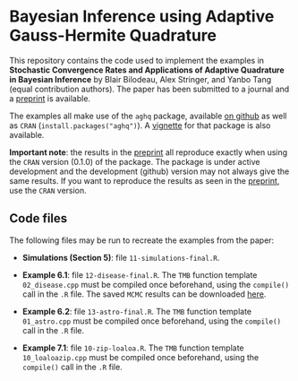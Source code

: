 # Bayesian Inference using Adaptive Gauss-Hermite Quadrature

This repository contains the code used to implement the examples in **Stochastic Convergence Rates and Applications of Adaptive Quadrature in Bayesian Inference** by Blair Bilodeau, Alex Stringer, and Yanbo Tang (equal contribution authors). The paper has been submitted to a journal and a [preprint](https://arxiv.org/abs/2102.06801) is available.

The examples all make use of the `aghq` package, available [on github](https://github.com/awstringer1/aghq) as well as `CRAN` (`install.packages("aghq")`). A [vignette](https://arxiv.org/abs/2101.04468) for that package is also available.

**Important note**: the results in the [preprint](https://arxiv.org/abs/2102.06801) all reproduce exactly when using the `CRAN` version (0.1.0) of the package. The package is under active development and the development (github) version may not always give the same results. If you want to reproduce the results as seen in the [preprint](https://arxiv.org/abs/2102.06801), use the `CRAN` version.

## Code files

The following files may be run to recreate the examples from the paper:

- **Simulations (Section 5)**: file `11-simulations-final.R`.

- **Example 6.1**: file `12-disease-final.R`. The `TMB` function template `02_disease.cpp` must be compiled once beforehand, using the `compile()` call in the `.R` file. The saved `MCMC` results can be downloaded [here](https://drive.google.com/file/d/1_ogYlDHsmQYTviCLqdwiCrxOhLmHoTJ7/view?usp=sharing).

- **Example 6.2**: file `13-astro-final.R`. The `TMB` function template `01_astro.cpp` must be compiled once beforehand, using the `compile()` call in the `.R` file.

- **Example 7.1**: file `10-zip-loaloa.R`. The `TMB` function template `10_loaloazip.cpp` must be compiled once beforehand, using the `compile()` call in the `.R` file.
